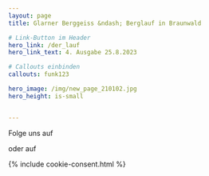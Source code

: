 ```yaml
---
layout: page
title: Glarner Berggeiss &ndash; Berglauf in Braunwald

# Link-Button im Header
hero_link: /der_lauf
hero_link_text: 4. Ausgabe 25.8.2023

# Callouts einbinden
callouts: funk123

hero_image: /img/new_page_210102.jpg
hero_height: is-small


---
```


<html>
<head>
<link rel="stylesheet" href="https://maxcdn.bootstrapcdn.com/font-awesome/4.4.0/css/font-awesome.min.css">
</head>
<body>
Folge uns auf 


<a href="https://www.facebook.com/glarnerberggeiss"><i class="fa fa-facebook-official fa-4x"></i>
</a>


oder auf 


<a href="https://www.instagram.com/glarnerberggeiss/"><i class="fa fa-instagram fa-4x" style = "color:grey"></i>
</a>
 {% include cookie-consent.html %}

</body>
</html>
